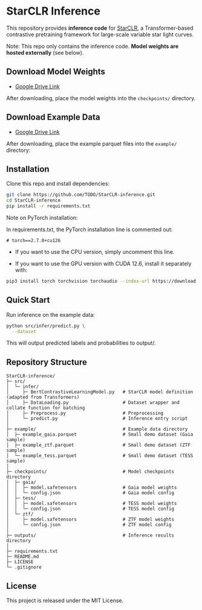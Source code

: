 # StarCLR Inference

This repository provides **inference code** for [StarCLR](TODO:论文标题/链接), a Transformer-based contrastive pretraining framework for large-scale variable star light curves.

Note: This repo only contains the inference code. **Model weights are hosted externally** (see below).

## Download Model Weights
- [Google Drive Link](https://drive.google.com/drive/folders/1eKim9iKv4NIjoKlUwS2ktLduKH4Pl3vX?usp=drive_link)  

After downloading, place the model weights into the `checkpoints/` directory.

## Download Example Data
- [Google Drive Link](https://drive.google.com/drive/folders/1Bx2NnwzYgb7ZBSNHKXSLEgW6i7TG3jC5?usp=drive_link)  

After downloading, place the example parquet files into the `example/` directory:

## Installation
Clone this repo and install dependencies:

```bash
git clone https://github.com/TODO/StarCLR-inference.git
cd StarCLR-inference
pip install -r requirements.txt
```

Note on PyTorch installation:

In requirements.txt, the PyTorch installation line is commented out:
  
```text
# torch==2.7.0+cu126
```

- If you want to use the CPU version, simply uncomment this line.

- If you want to use the GPU version with CUDA 12.6, install it separately with:

```bash
pip3 install torch torchvision torchaudio --index-url https://download.pytorch.org/whl/cu126
```

## Quick Start

Run inference on the example data:

```bash
python src/infer/predict.py \
  --dataset 
```

This will output predicted labels and probabilities to output/.

## Repository Structure

```arduino
StarCLR-inference/
├─ src/
│  └─ infer/
│     ├─ BertContrastiveLearningModel.py   # StarCLR model definition (adapted from Transformers)
│     ├─ DataLoading.py                    # Dataset wrapper and collate function for batching
│     ├─ Preprocess.py                     # Preprocessing
│     └─ predict.py                        # Inference entry script
│
├─ example/                                # Example data directory
│  ├─ example_gaia.parquet                 # Small demo dataset (Gaia sample)
│  ├─ example_ztf.parquet                  # Small demo dataset (ZTF sample)
│  └─ example_tess.parquet                 # Small demo dataset (TESS sample)
│
├─ checkpoints/                            # Model checkpoints directory
│  ├─ gaia/
│  │  ├─ model.safetensors                 # Gaia model weights
│  │  └─ config.json                       # Gaia model config
│  ├─ tess/
│  │  ├─ model.safetensors                 # TESS model weights
│  │  └─ config.json                       # TESS model config
│  └─ ztf/
│     ├─ model.safetensors                 # ZTF model weights
│     └─ config.json                       # ZTF model config
│
├─ outputs/                                # Inference results directory
│
├─ requirements.txt
├─ README.md
├─ LICENSE
└─ .gitignore
```

<!-- ## Citation

If you use this code, please cite:

```yaml
@article{TODO,
  title   = {StarCLR: Contrastive Learning Representation for Astronomical Light Curves},
  author  = {TODO},
  journal = {TODO},
  year    = {2025},
}
``` -->

## License

This project is released under the MIT License.
